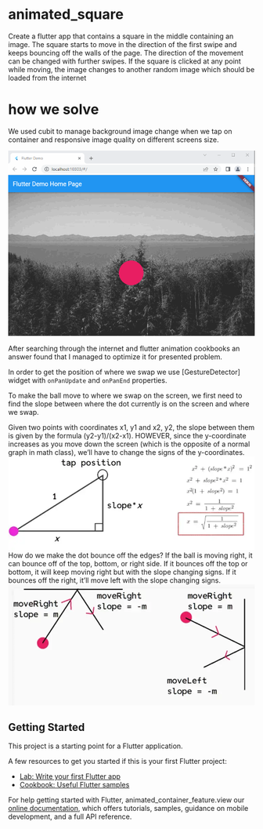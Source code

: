 # animated_square

Create a flutter app that contains a square in the middle containing an image. The square starts to move
in the direction of the first swipe and keeps bouncing off the walls of the page. The direction of the
movement can be changed with further swipes. If the square is clicked at any point while moving, the
image changes to another random image which should be loaded from the internet

# how we solve
We used cubit to manage background image change when we tap on container and responsive image quality on different screens size.

![sample_gif](https://raw.githubusercontent.com/m8811163008/animated_container/main/assets/sample.gif)

After searching through the internet and flutter animation cookbooks an answer found that I managed to optimize it for presented problem.

In order to get the position of where we swap we use [GestureDetector] widget with `onPanUpdate` and `onPanEnd` properties.

To make the ball move to where we swap on the screen, we first need to find the slope between where the dot currently is on the screen and where we swap.

Given two points with coordinates x1, y1 and x2, y2, the slope between them is given by the formula (y2-y1)/(x2-x1). HOWEVER, since the y-coordinate increases as you move down the screen (which is the opposite of a normal graph in math class), we’ll have to change the signs of the y-coordinates.
![scope1](assets/scope1.png)
How do we make the dot bounce off the edges?
If the ball is moving right, it can bounce off of the top, bottom, or right side. If it bounces off the top or bottom, it will keep moving right but with the slope changing signs. If it bounces off the right, it’ll move left with the slope changing signs.
![scope2](assets/scope2.png)

## Getting Started

This project is a starting point for a Flutter application.

A few resources to get you started if this is your first Flutter project:

- [Lab: Write your first Flutter app](https://flutter.dev/docs/get-started/codelab)
- [Cookbook: Useful Flutter samples](https://flutter.dev/docs/cookbook)

For help getting started with Flutter, animated_container_feature.view our
[online documentation](https://flutter.dev/docs), which offers tutorials,
samples, guidance on mobile development, and a full API reference.
